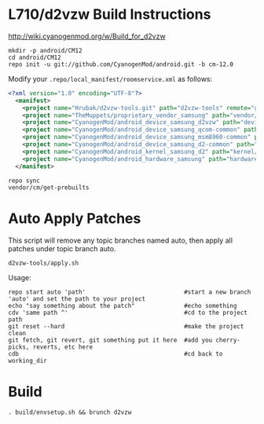L710/d2vzw Build Instructions
=======================
http://wiki.cyanogenmod.org/w/Build_for_d2vzw
```
mkdir -p android/CM12
cd android/CM12
repo init -u git://github.com/CyanogenMod/android.git -b cm-12.0
```

Modify your `.repo/local_manifest/roomservice.xml` as follows:

```xml
<?xml version="1.0" encoding="UTF-8"?>
  <manifest>
    <project name="Hrubak/d2vzw-tools.git" path="d2vzw-tools" remote="github" revision="cm-12.0" />
    <project name="TheMuppets/proprietary_vendor_samsung" path="vendor/samsung" revision="cm-12.0" />
    <project name="CyanogenMod/android_device_samsung_d2vzw" path="device/samsung/d2vzw" remote="github" />
    <project name="CyanogenMod/android_device_samsung_qcom-common" path="device/samsung/qcom-common" remote="github" />
    <project name="CyanogenMod/android_device_samsung_msm8960-common" path="device/samsung/msm8960-common" />
    <project name="CyanogenMod/android_device_samsung_d2-common" path="device/samsung/d2-common" remote="github" />
    <project name="CyanogenMod/android_kernel_samsung_d2" path="kernel/samsung/d2" remote="github" />
    <project name="CyanogenMod/android_hardware_samsung" path="hardware/samsung" remote="github" />
  </manifest>
```

```
repo sync
vendor/cm/get-prebuilts
```

Auto Apply Patches
==================
This script will remove any topic branches named auto, then apply all patches under topic branch auto.

```
d2vzw-tools/apply.sh
```
Usage: 
```
repo start auto 'path'                            #start a new branch 'auto' and set the path to your project
echo "say something about the patch"              #echo something
cdv 'same path ^'                                 #cd to the project path
git reset --hard                                  #make the project clean
git fetch, git revert, git something put it here  #add you cherry-picks, reverts, etc here
cdb                                               #cd back to working_dir
```

Build
=====
```
. build/envsetup.sh && brunch d2vzw
```
